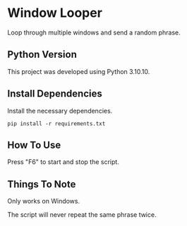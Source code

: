 # Window Looper

Loop through multiple windows and send a random phrase.

## Python Version

This project was developed using Python 3.10.10.

## Install Dependencies

Install the necessary dependencies.

```text
pip install -r requirements.txt
```

## How To Use

Press "F6" to start and stop the script.

## Things To Note

Only works on Windows.

The script will never repeat the same phrase twice.
